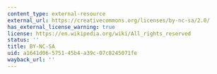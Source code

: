 ```yaml
---
content_type: external-resource
external_url: https://creativecommons.org/licenses/by-nc-sa/2.0/
has_external_license_warning: true
license: https://en.wikipedia.org/wiki/All_rights_reserved
status: ''
title: BY-NC-SA
uid: a1641d06-5751-45b4-a39c-07c8245071fe
wayback_url: ''
---
```

